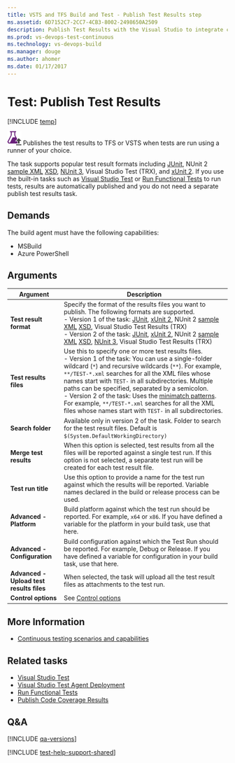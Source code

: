```yaml
---
title: VSTS and TFS Build and Test - Publish Test Results step
ms.assetid: 6D7152C7-2CC7-4CB3-8002-2498650A2509
description: Publish Test Results with the Visual Studio to integrate cloud-based load tests into your build and release pipelines 
ms.prod: vs-devops-test-continuous
ms.technology: vs-devops-build
ms.manager: douge
ms.author: ahomer
ms.date: 01/17/2017
---
```


# Test: Publish Test Results

[!INCLUDE [temp](../../_shared/version-tfs-2015-rtm.md)]

![icon](_img/publish-test-results-icon.png)
Publishes the test results to TFS or VSTS when tests are run
using a runner of your choice.

The task supports popular test result formats
including [JUnit](https://github.com/windyroad/JUnit-Schema/blob/master/JUnit.xsd),
NUnit 2 [sample XML](https://www.nunit.org/docs/2.6/files/TestResult.xml) [XSD](http://www.nunit.org/docs/2.6.4/files/Results.xsd),
[NUnit 3](https://github.com/nunit/docs/wiki/Test-Result-XML-Format),
Visual Studio Test (TRX), and
[xUnit 2](https://xunit.github.io/docs/format-xml-v2.html). 
If you use the built-in tasks such as
[Visual Studio Test](visual-studio-test.md) or [Run Functional Tests](run-functional-tests.md) to run tests, results are
automatically published and you do not need a separate publish test results task.  

## Demands

The build agent must have the following capabilities:

* MSBuild
* Azure PowerShell

## Arguments 

| Argument | Description |
| -------- | ----------- |
| **Test result format** | Specify the format of the results files you want to publish. The following formats are supported.<br /> - Version 1 of the task: [JUnit](https://github.com/windyroad/JUnit-Schema/blob/master/JUnit.xsd), [xUnit 2](https://xunit.github.io/docs/format-xml-v2.html), NUnit 2 [sample XML](https://www.nunit.org/docs/2.6/files/TestResult.xml) [XSD](http://www.nunit.org/docs/2.6.4/files/Results.xsd), Visual Studio Test Results (TRX)<br />- Version 2 of the task: [JUnit](https://github.com/windyroad/JUnit-Schema/blob/master/JUnit.xsd), [xUnit 2](https://xunit.github.io/docs/format-xml-v2.html), NUnit 2 [sample XML](https://www.nunit.org/docs/2.6/files/TestResult.xml) [XSD](http://www.nunit.org/docs/2.6.4/files/Results.xsd), [NUnit 3](https://github.com/nunit/docs/wiki/Test-Result-XML-Format), Visual Studio Test Results (TRX) |
| **Test results files** | Use this to specify one or more test results files.<br />- Version 1 of the task: You can use a single-folder wildcard (`*`) and recursive wildcards (`**`). For example, `**/TEST-*.xml` searches for all the XML files whose names start with `TEST-` in all subdirectories. Multiple paths can be specified, separated by a semicolon.<br />- Version 2 of the task: Uses the [minimatch patterns](../file-matching-patterns.md). For example, `**/TEST-*.xml` searches for all the XML files whose names start with `TEST-` in all subdirectories. |
| **Search folder** | Available only in version 2 of the task. Folder to search for the test result files. Default is `$(System.DefaultWorkingDirectory)` |
| **Merge test results** | When this option is selected, test results from all the files will be reported against a single test run. If this option is not selected, a separate test run will be created for each test result file. |
| **Test run title** | Use this option to provide a name for the test run against which the results will be reported. Variable names declared in the build or release process can be used. |
| **Advanced - Platform** | Build platform against which the test run should be reported. For example, `x64` or `x86`. If you have defined a variable for the platform in your build task, use that here. |
| **Advanced - Configuration** | Build configuration against which the Test Run should be reported. For example, Debug or Release. If you have defined a variable for configuration in your build task, use that here. |
| **Advanced - Upload test results files** | When selected, the task will upload all the test result files as attachments to the test run. |
| **Control options** | See [Control options](../../concepts/process/tasks.md#controloptions) |


## More Information

* [Continuous testing scenarios and capabilities](../../test/index.md)

## Related tasks

* [Visual Studio Test](visual-studio-test.md)  
* [Visual Studio Test Agent Deployment](visual-studio-test-agent-deployment.md)  
* [Run Functional Tests](run-functional-tests.md)
* [Publish Code Coverage Results](publish-code-coverage-results.md)

## Q&A
<!-- BEGINSECTION class="md-qanda" -->

[!INCLUDE [qa-versions](../../_shared/qa-versions.md)]

<!-- ENDSECTION -->

[!INCLUDE [test-help-support-shared](../../_shared/test-help-support-shared.md)]
